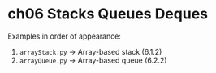 # ch06 Stacks Queues Deques

Examples in order of appearance:

1. `arrayStack.py` → Array-based stack (6.1.2)  
2. `arrayQueue.py` → Array-based queue (6.2.2)  
